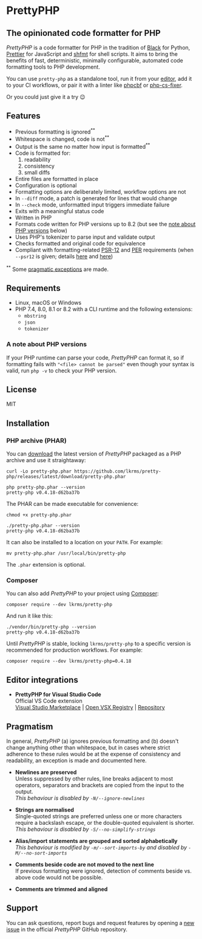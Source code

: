 # PrettyPHP

## The opinionated code formatter for PHP

*PrettyPHP* is a code formatter for PHP in the tradition of [Black] for Python,
[Prettier] for JavaScript and [shfmt] for shell scripts. It aims to bring the
benefits of fast, deterministic, minimally configurable, automated code
formatting tools to PHP development.

You can use `pretty-php` as a standalone tool, run it from your [editor], add it
to your CI workflows, or pair it with a linter like [phpcbf] or [php-cs-fixer].

Or you could just give it a try 😉

## Features

- Previous formatting is ignored<sup>\*\*</sup>
- Whitespace is changed, code is not<sup>\*\*</sup>
- Output is the same no matter how input is formatted<sup>\*\*</sup>
- Code is formatted for:
  1. readability
  2. consistency
  3. small diffs
- Entire files are formatted in place
- Configuration is optional
- Formatting options are deliberately limited, workflow options are not
- In `--diff` mode, a patch is generated for lines that would change
- In `--check` mode, unformatted input triggers immediate failure
- Exits with a meaningful status code
- Written in PHP
- Formats code written for PHP versions up to 8.2 (but see the [note about PHP
  versions][versions] below)
- Uses PHP's tokenizer to parse input and validate output
- Checks formatted and original code for equivalence
- Compliant with formatting-related [PSR-12] and [PER] requirements (when
  `--psr12` is given; details [here](docs/PSR-12.md) and [here][PSR-12 issue])

<sup>\*\*</sup> Some [pragmatic exceptions] are made.

## Requirements

- Linux, macOS or Windows
- PHP 7.4, 8.0, 8.1 or 8.2 with a CLI runtime and the following extensions:
  - `mbstring`
  - `json`
  - `tokenizer`

### A note about PHP versions

If your PHP runtime can parse your code, *PrettyPHP* can format it, so if
formatting fails with `"<file> cannot be parsed"` even though your syntax is
valid, run `php -v` to check your PHP version.

## License

MIT

## Installation

### PHP archive (PHAR)

You can [download] the latest version of *PrettyPHP* packaged as a PHP archive
and use it straightaway:

```shell
curl -Lo pretty-php.phar https://github.com/lkrms/pretty-php/releases/latest/download/pretty-php.phar
```

```shell
php pretty-php.phar --version
pretty-php v0.4.18-d62ba37b
```

The PHAR can be made executable for convenience:

```shell
chmod +x pretty-php.phar
```

```shell
./pretty-php.phar --version
pretty-php v0.4.18-d62ba37b
```

It can also be installed to a location on your `PATH`. For example:

```shell
mv pretty-php.phar /usr/local/bin/pretty-php
```

The `.phar` extension is optional.

### Composer

You can also add *PrettyPHP* to your project using [Composer]:

```shell
composer require --dev lkrms/pretty-php
```

And run it like this:

```shell
./vendor/bin/pretty-php --version
pretty-php v0.4.18-d62ba37b
```

Until *PrettyPHP* is stable, locking `lkrms/pretty-php` to a specific version is
recommended for production workflows. For example:

```shell
composer require --dev lkrms/pretty-php=0.4.18
```

## Editor integrations

- **PrettyPHP for Visual Studio Code** \
  Official VS Code extension \
  [Visual Studio Marketplace] | [Open VSX Registry] | [Repository][vscode]

## Pragmatism

In general, *PrettyPHP* (a) ignores previous formatting and (b) doesn't change
anything other than whitespace, but in cases where strict adherence to these
rules would be at the expense of consistency and readability, an exception is
made and documented here.

- **Newlines are preserved** \
  Unless suppressed by other rules, line breaks adjacent to most operators,
  separators and brackets are copied from the input to the output. \
  *This behaviour is disabled by `-N/--ignore-newlines`*

- **Strings are normalised** \
  Single-quoted strings are preferred unless one or more characters require a
  backslash escape, or the double-quoted equivalent is shorter. \
  *This behaviour is disabled by `-S/--no-simplify-strings`*

- **Alias/import statements are grouped and sorted alphabetically** \
  *This behaviour is modified by `-m/--sort-imports-by` and disabled by
  `-M/--no-sort-imports`*

- **Comments beside code are not moved to the next line** \
  If previous formatting were ignored, detection of comments beside vs. above
  code would not be possible.

- **Comments are trimmed and aligned**

## Support

You can ask questions, report bugs and request features by opening a [new
issue][new-issue] in the official *PrettyPHP* GitHub repository.


[Black]: https://github.com/psf/black
[Composer]: https://getcomposer.org/
[download]: https://github.com/lkrms/pretty-php/releases/latest/download/pretty-php.phar
[editor]: #editor-integrations
[new-issue]: https://github.com/lkrms/pretty-php/issues/new
[Open VSX Registry]: https://open-vsx.org/extension/lkrms/pretty-php
[PER]: https://www.php-fig.org/per/coding-style/
[php-cs-fixer]: https://github.com/PHP-CS-Fixer/PHP-CS-Fixer
[phpcbf]: https://github.com/squizlabs/PHP_CodeSniffer
[pragmatic exceptions]: #pragmatism
[Prettier]: https://prettier.io/
[PSR-12]: https://www.php-fig.org/psr/psr-12/
[PSR-12 issue]: https://github.com/lkrms/pretty-php/issues/4
[shfmt]: https://github.com/mvdan/sh#shfmt
[versions]: #a-note-about-php-versions
[Visual Studio Marketplace]: https://marketplace.visualstudio.com/items?itemName=lkrms.pretty-php
[vscode]: https://github.com/lkrms/vscode-pretty-php
